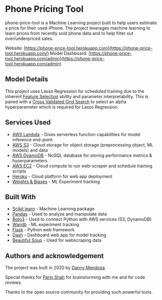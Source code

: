 # Phone Pricing Tool

phone-price-tool is a Machine Learning project built to help users estimate a price for their used iPhone. 
The project leverages machine learning to learn prices from recently sold phone data and to help filter out over/underpriced sales.

Website: [https://phone-price-tool.herokuapp.com](https://phone-price-tool.herokuapp.com/)
Model Dashboard: [https://phone-price-tool.herokuapp.com/admin](https://phone-price-tool.herokuapp.com/admin)


## Model Details

This project uses Lasso Regression for scheduled training due to the inherent 
[Feature Selection](https://jdmendoza.github.io/2019/01/24/feature-selection.html) ability and parameter interpretability.
This is paired with a [Cross Validated Grid Search](https://scikit-learn.org/stable/modules/generated/sklearn.model_selection.GridSearchCV.html) 
to select an alpha hyperparameter which is required for Lasso Regression. 
 
 
 ## Services Used
 
 * [AWS Lambda](https://aws.amazon.com/lambda/) - Gives serverless function capabilities for model inference end-point
 * [AWS S3](https://aws.amazon.com/s3) - Cloud storage for object storage (preprocessing object, ML models) and data
 * [AWS DyamoDB](https://aws.amazon.com/dynamodb/) - NoSQL database for storing performance metrics & hyperparameters 
 * [AWS EC2](https://aws.amazon.com/ec2/) - Cloud compute to run web-scraper and schedule training scripts
 * [Heroku](www.heroku.com) - Cloud platform for web app deployment
 * [Weights & Biases](https://www.wandb.com/) - ML Experiment tracking


## Built With

* [Scikit learn](https://scikit-learn.org/stable/) - Machine Learning package 
* [Pandas](https://pandas.pydata.org/) - Used to analyze and manipulate data
* [Boto3](https://aws.amazon.com/sdk-for-python/) - Used to connect Python with AWS services (S3, DynamoDB)
* [Wandb](https://www.wandb.com/) - ML experiment tracking
* [Flask](https://flask.palletsprojects.com/en/1.1.x/) - Python web framework  
* [Dash](https://plotly.com/dash/) - Dashboard web app for model tracking
* [Beautiful Soup](https://www.crummy.com/software/BeautifulSoup/) - Used for webscraping data


## Authors and acknowledgement

The project was built in 2020 by [Danny Mendoza](http://jdmendoza.github.io/).

Special thanks for [Parin Shah](https://github.com/parinpshah94) for brainstorming with me and for code reviews. 


Thanks to the open source community for providing such powerful tools.

